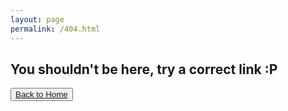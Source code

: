 ```yaml
---
layout: page
permalink: /404.html
---
```

<h2> You shouldn't be here, try a correct link :P </h2>

<button class="btn btn-lg btn-default"><a href="/">Back to Home</a></button>